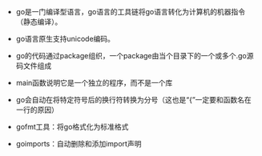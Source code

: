 - go是一门编译型语言，go语言的工具链将go语言转化为计算机的机器指令（静态编译）。

- go语言原生支持unicode编码。

- go的代码通过package组织，一个package由当个目录下的一个或多个.go源码文件组成

- main函数说明它是一个独立的程序，而不是一个库

- go会自动在将特定符号后的换行符转换为分号（这也是“{”一定要和函数名在一行的原因）

- gofmt工具：将go格式化为标准格式

- goimports：自动删除和添加import声明